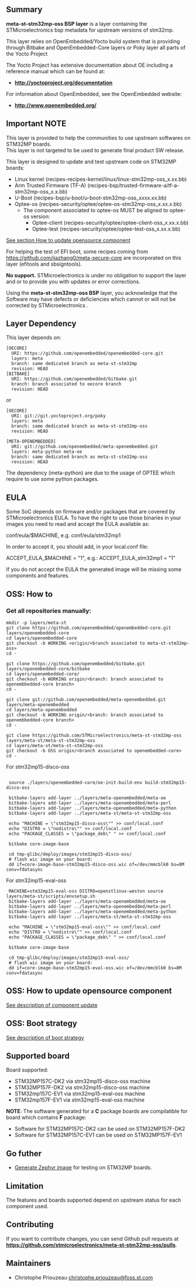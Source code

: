 ## Summary

**meta-st-stm32mp-oss BSP layer** is a layer containing the STMicroelectronics bsp metadata for upstream versions
of stm32mp.

This layer relies on OpenEmbedded/Yocto build system that is providing through
Bitbake and OpenEmbedded-Core layers or Poky layer all parts of the Yocto Project

The Yocto Project has extensive documentation about OE including a reference manual
which can be found at:

 * **http://yoctoproject.org/documentation**

For information about OpenEmbedded, see the OpenEmbedded website:

 * **http://www.openembedded.org/**

## Important NOTE

 This layer is provided to help the communities to use upstream softwares on STM32MP boards.  
 This layer is not targeted to be used to generate final product SW release.  

 This layer is designed to update and test upstream code on STM32MP boards:
 + Linux kernel (recipes-recipes-kernel/linux/linux-stm32mp-oss_x.xx.bb)
 + Arm Trusted Firmware (TF-A) (recipes-bsp/trusted-firmware-a/tf-a-stm32mp-oss_x.x.bb)
 + U-Boot (recipes-bsp/u-boot/u-boot-stm32mp-oss_xxxx.xx.bb)
 + Optee-os (recipes-security/optee/optee-os-stm32mp-oss_x.xx.x.bb)
      - The component associated to optee-os MUST be aligned to optee-os version:
          - Optee-client (recipes-security/optee/optee-client-oss_x.xx.x.bb)
          - Optee-test (recipes-security/optee/optee-test-oss_x.xx.x.bb)  

[See section  How to update opensource component](#update-component)

For helping the test of EFI boot, some recipes coming from https://github.com/jiazhang0/meta-secure-core
are incorporated on this layer (efitools and sbsigntools).

**No support.** STMicroelectronics is under no obligation to support the layer and or to provide you with updates or error corrections.

Using the **meta-st-stm32mp-oss BSP** layer, you acknowledge that the Software may have defects or deficiencies which cannot or will not be corrected by STMicroelectronics .


## Layer Dependency

This layer depends on:

```
[OECORE]
  URI: https://github.com/openembedded/openembedded-core.git
  layers: meta
  branch: same dedicated branch as meta-st-stm32mp
  revision: HEAD
[BITBAKE]
  URI: https://github.com/openembedded/bitbake.git
  branch: branch associated to oecore branch
  revision: HEAD
```
or
```
[OECORE]
  URI: git://git.yoctoproject.org/poky
  layers: meta
  branch: same dedicated branch as meta-st-stm32mp-oss
  revision: HEAD
```

```
[META-OPENEMBEDDED]
  URI: git://github.com/openembedded/meta-openembedded.git
  layers: meta-python meta-oe
  branch: same dedicated branch as meta-st-stm32mp-oss
  revision: HEAD
```

The dependency (meta-python) are due to the usage of OPTEE which require to use some python packages.

## EULA

Some SoC depends on firmware and/or packages that are covered by
 STMicroelectronics EULA. To have the right to use those binaries in your images you need to read and accept the EULA available as:

conf/eula/$MACHINE, e.g. conf/eula/stm32mp1

In order to accept it, you should add, in your local.conf file:

ACCEPT_EULA_$MACHINE = "1", e.g.: ACCEPT_EULA_stm32mp1 = "1"

If you do not accept the EULA the generated image will be missing some
components and features.


## OSS: How to

### Get all repositories manually:
```
mkdir -p layers/meta-st
git clone https://github.com/openembedded/openembedded-core.git layers/openembedded-core
cd layers/openembedded-core
git checkout -b WORKING <origin/<branch associated to meta-st-stm32mp-oss>
cd -

git clone https://github.com/openembedded/bitbake.git layers/openembedded-core/bitbake
cd layers/openembedded-core/
git checkout -b WORKING origin/<branch: branch associated to openembbedded-core branch>
cd -

git clone git://github.com/openembedded/meta-openembedded.git layers/meta-openembedded
cd layers/meta-openembedded
git checkout -b WORKING origin/<branch: branch associated to openembbedded-core branch>
cd -

git clone https://github.com/STMicroelectronics/meta-st-stm32mp-oss layers/meta-st/meta-st-stm32mp-oss
cd layers/meta-st/meta-st-stm32mp-oss
git checkout -b OSS origin/<branch associated to openembedded-core>
cd -
```
 For stm32mp15-disco-oss
```

 source ./layers/openembedded-core/oe-init-build-env build-stm32mp15-disco-oss

 bitbake-layers add-layer ../layers/meta-openembedded/meta-oe
 bitbake-layers add-layer ../layers/meta-openembedded/meta-perl
 bitbake-layers add-layer ../layers/meta-openembedded/meta-python
 bitbake-layers add-layer ../layers/meta-st/meta-st-stm32mp-oss

 echo "MACHINE = \"stm32mp15-disco-oss\"" >> conf/local.conf
 echo "DISTRO = \"nodistro\"" >> conf/local.conf
 echo "PACKAGE_CLASSES = \"package_deb\" " >> conf/local.conf

 bitbake core-image-base

 cd tmp-glibc/deploy/images/stm32mp15-disco-oss/
 # flash wic image on your board:
 dd if=core-image-base-stm32mp15-disco-oss.wic of=/dev/mmcblk0 bs=8M conv=fdatasync
```
 For stm32mp15-eval-oss
```
 MACHINE=stm32mp15-eval-oss DISTRO=openstlinux-weston source layers/meta-st/scripts/envsetup.sh
 bitbake-layers add-layer ../layers/meta-openembedded/meta-oe
 bitbake-layers add-layer ../layers/meta-openembedded/meta-perl
 bitbake-layers add-layer ../layers/meta-openembedded/meta-python
 bitbake-layers add-layer ../layers/meta-st/meta-st-stm32mp-oss

 echo "MACHINE = \"stm32mp15-eval-oss\"" >> conf/local.conf
 echo "DISTRO = \"nodistro\"" >> conf/local.conf
 echo "PACKAGE_CLASSES = \"package_deb\" " >> conf/local.conf

 bitbake core-image-base

 cd tmp-glibc/deploy/images/stm32mp15-eval-oss/
 # flash wic image on your board:
 dd if=core-image-base-stm32mp15-eval-oss.wic of=/dev/mmcblk0 bs=8M conv=fdatasync
```

## OSS: How to update opensource component <a name="update-component"></a>

[See description of component update](docs/oss_update.md)

## OSS: Boot strategy

[See description of boot strategy](docs/oss_boot_strategy.md)

## Supported board
 Board supported:
 + STM32MP157C-DK2 via stm32mp15-disco-oss machine
 + STM32MP157F-DK2 via stm32mp15-disco-oss machine
 + STM32mp157C-EV1 via stm32mp15-eval-oss machine
 + STM32mp157F-EV1 via stm32mp15-eval-oss machine

**NOTE**:
 The software generated for a **C** package boards are compilatible for board which contains **F** package:  
 + Software for STM32MP157C-DK2 can be used on STM32MP157F-DK2
 + Software for STM32MP157C-EV1 can be used on STM32MP157F-EV1

## Go futher
+ [Generate Zephyr image](doc/oss_zephyr.md) for testing on STM32MP boards.

## Limitation

The features and boards supported depend on upstream status for each component used.  

## Contributing

If you want to contribute changes, you can send Github pull requests at
**https://github.com/stmicroelectronics/meta-st-stm32mp-oss/pulls**.


## Maintainers

 - Christophe Priouzeau <christophe.priouzeau@foss.st.com>
